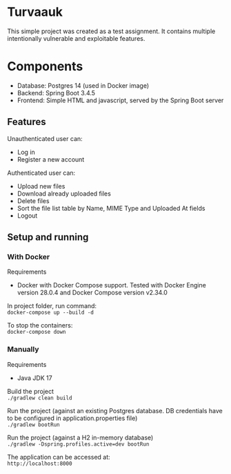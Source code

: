 # Turvaauk
This simple project was created as a test assignment. It contains multiple intentionally vulnerable and exploitable features.

# Components
- Database: Postgres 14 (used in Docker image)
- Backend: Spring Boot 3.4.5
- Frontend: Simple HTML and javascript, served by the Spring Boot server

## Features
Unauthenticated user can:
- Log in
- Register a new account

Authenticated user can:
- Upload new files
- Download already uploaded files
- Delete files
- Sort the file list table by Name, MIME Type and Uploaded At fields
- Logout

## Setup and running
### With Docker
Requirements
- Docker with Docker Compose support. Tested with Docker Engine version 28.0.4 and Docker Compose version v2.34.0

In project folder, run command:  
`docker-compose up --build -d`

To stop the containers:  
`docker-compose down`

### Manually
Requirements  
- Java JDK 17

Build the project  
`./gradlew clean build`

Run the project (against an existing Postgres database. DB credentials have to be configured in application.properties file)  
`./gradlew bootRun`

Run the project (against a H2 in-memory database)  
`./gradlew -Dspring.profiles.active=dev bootRun`

The application can be accessed at:  
`http://localhost:8000`
